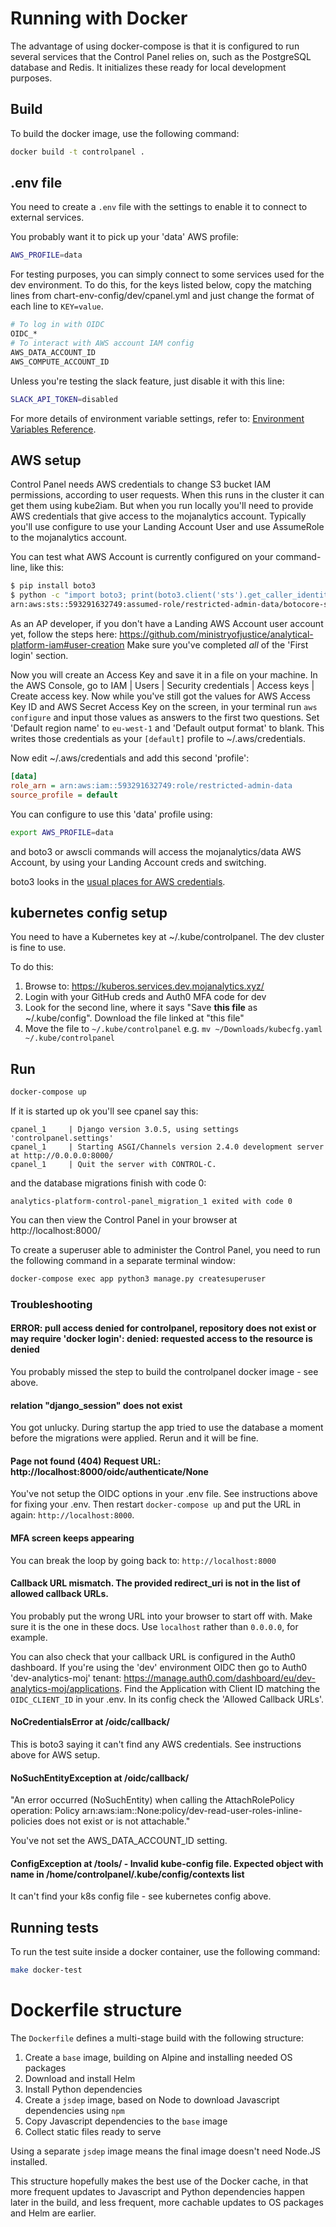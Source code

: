 # Running with Docker

The advantage of using docker-compose is that it is configured to run several services that the Control Panel relies on, such as the PostgreSQL database and Redis. It initializes these ready for local development purposes.

## Build

To build the docker image, use the following command:

```sh
docker build -t controlpanel .
```

## .env file

You need to create a `.env` file with the settings to enable it to connect to external services.

You probably want it to pick up your 'data' AWS profile:
```sh
AWS_PROFILE=data
```

For testing purposes, you can simply connect to some services used for the dev environment. To do this, for the keys listed below, copy the matching lines from chart-env-config/dev/cpanel.yml and just change the format of each line to `KEY=value`.
```sh
# To log in with OIDC
OIDC_*
# To interact with AWS account IAM config
AWS_DATA_ACCOUNT_ID
AWS_COMPUTE_ACCOUNT_ID
```

Unless you're testing the slack feature, just disable it with this line:
```sh
SLACK_API_TOKEN=disabled
```

For more details of environment variable settings, refer to: [Environment Variables Reference](environment.md).

## AWS setup

Control Panel needs AWS credentials to change S3 bucket IAM permissions, according to user requests. When this runs in the cluster it can get them using kube2iam. But when you run locally you'll need to provide AWS credentials that give access to the mojanalytics account. Typically you'll use configure to use your Landing Account User and use AssumeRole to the mojanalytics account.

You can test what AWS Account is currently configured on your command-line, like this:

```sh
$ pip install boto3
$ python -c "import boto3; print(boto3.client('sts').get_caller_identity()['Arn'])"
arn:aws:sts::593291632749:assumed-role/restricted-admin-data/botocore-session-1590188888
```

As an AP developer, if you don't have a Landing AWS Account user account yet, follow the steps here: https://github.com/ministryofjustice/analytical-platform-iam#user-creation Make sure you've completed *all* of the 'First login' section.

Now you will create an Access Key and save it in a file on your machine. In the AWS Console, go to IAM | Users | Security credentials | Access keys | Create access key. Now while you've still got the values for AWS Access Key ID and AWS Secret Access Key on the screen, in your terminal run `aws configure` and input those values as answers to the first two questions. Set 'Default region name' to `eu-west-1` and 'Default output format' to blank. This writes those credentials as your `[default]` profile to ~/.aws/credentials.

Now edit ~/.aws/credentials and add this second 'profile':

```ini
[data]
role_arn = arn:aws:iam::593291632749:role/restricted-admin-data
source_profile = default
```

You can configure to use this 'data' profile using:

```sh
export AWS_PROFILE=data
```

and boto3 or awscli commands will access the mojanalytics/data AWS Account, by using your Landing Account creds and switching.

boto3 looks in the [usual places for AWS credentials](https://boto3.amazonaws.com/v1/documentation/api/latest/guide/configuration.html#configuring-credentials). 

## kubernetes config setup

You need to have a Kubernetes key at ~/.kube/controlpanel. The dev cluster is fine to use.

To do this:

1. Browse to: https://kuberos.services.dev.mojanalytics.xyz/
2. Login with your GitHub creds and Auth0 MFA code for dev
3. Look for the second line, where it says "Save **this file** as ~/.kube/config". Download the file linked at "this file"
4. Move the file to `~/.kube/controlpanel` e.g. `mv ~/Downloads/kubecfg.yaml ~/.kube/controlpanel`

## Run

```sh
docker-compose up
```

If it is started up ok you'll see cpanel say this:
```
cpanel_1     | Django version 3.0.5, using settings 'controlpanel.settings'
cpanel_1     | Starting ASGI/Channels version 2.4.0 development server at http://0.0.0.0:8000/
cpanel_1     | Quit the server with CONTROL-C.
```
and the database migrations finish with code 0:
```
analytics-platform-control-panel_migration_1 exited with code 0
```

You can then view the Control Panel in your browser at http://localhost:8000/

To create a superuser able to administer the Control Panel, you need to run the
following command in a separate terminal window:
```sh
docker-compose exec app python3 manage.py createsuperuser
```

### Troubleshooting

#### ERROR: pull access denied for controlpanel, repository does not exist or may require 'docker login': denied: requested access to the resource is denied

You probably missed the step to build the controlpanel docker image - see above.

#### relation "django_session" does not exist

You got unlucky. During startup the app tried to use the database a moment before the migrations were applied. Rerun and it will be fine.

#### Page not found (404) Request URL: 	http://localhost:8000/oidc/authenticate/None

You've not setup the OIDC options in your .env file. See instructions above for fixing your .env. Then restart `docker-compose up` and put the URL in again: `http://localhost:8000`.

#### MFA screen keeps appearing

You can break the loop by going back to: `http://localhost:8000`

#### Callback URL mismatch. The provided redirect_uri is not in the list of allowed callback URLs.

You probably put the wrong URL into your browser to start off with. Make sure it is the one in these docs. Use `localhost` rather than `0.0.0.0`, for example.

You can also check that your callback URL is configured in the Auth0 dashboard. If you're using the 'dev' environment OIDC then go to Auth0 'dev-analytics-moj' tenant: https://manage.auth0.com/dashboard/eu/dev-analytics-moj/applications. Find the Application with Client ID matching the `OIDC_CLIENT_ID` in your .env. In its config check the 'Allowed Callback URLs'.

#### NoCredentialsError at /oidc/callback/

This is boto3 saying it can't find any AWS credentials. See instructions above for AWS setup.

#### NoSuchEntityException at /oidc/callback/

"An error occurred (NoSuchEntity) when calling the AttachRolePolicy operation: Policy arn:aws:iam::None:policy/dev-read-user-roles-inline-policies does not exist or is not attachable."

You've not set the AWS_DATA_ACCOUNT_ID setting.

#### ConfigException at /tools/ - Invalid kube-config file. Expected object with name  in /home/controlpanel/.kube/config/contexts list

It can't find your k8s config file - see kubernetes config above.

## Running tests

To run the test suite inside a docker container, use the following command:
```sh
make docker-test
```

# Dockerfile structure

The `Dockerfile` defines a multi-stage build with the following structure:

  1. Create a `base` image, building on Alpine and installing needed OS packages
  2. Download and install Helm
  3. Install Python dependencies
  4. Create a `jsdep` image, based on Node to download Javascript dependencies using `npm`
  5. Copy Javascript dependencies to the `base` image
  6. Collect static files ready to serve

Using a separate `jsdep` image means the final image doesn't need Node.JS
installed.

This structure hopefully makes the best use of the Docker cache, in that more
frequent updates to Javascript and Python dependencies happen later in the
build, and less frequent, more cachable updates to OS packages and Helm are
earlier.
